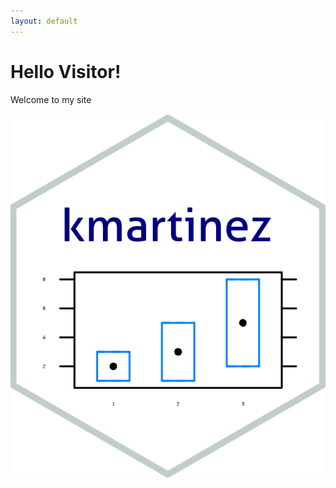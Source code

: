 ```yaml
---
layout: default
---
```


# Hello Visitor!

Welcome to my site

<p align="center">
  <img src="kmartinez.png" />
</p>